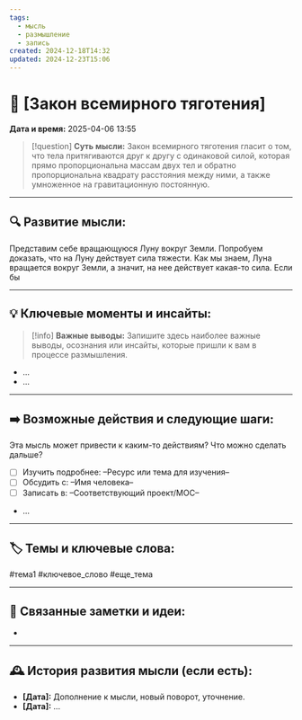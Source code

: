 ```yaml
---
tags:
  - мысль
  - размышление
  - запись
created: 2024-12-18T14:32
updated: 2024-12-23T15:06
---
```


# 💭  [Закон всемирного тяготения]

**Дата и время:** 2025-04-06 13:55

> [!question] **Суть мысли:**
> Закон всемирного тяготения гласит о том, что тела притягиваются друг к другу с одинаковой силой, которая прямо пропорциональна массам двух тел и обратно пропорциональна квадрату расстояния между ними, а также умноженное на гравитационную постоянную.

---

## 🔍 Развитие мысли:

Представим себе вращающуюся Луну вокруг Земли. Попробуем доказать, что на Луну действует сила тяжести. Как мы знаем, Луна вращается вокруг Земли, а значит, на нее действует какая-то сила. Если бы

---

## 💡 Ключевые моменты и инсайты:

> [!info] **Важные выводы:**
> Запишите здесь наиболее важные выводы, осознания или инсайты, которые пришли к вам в процессе размышления.

- ...
- ...

---

## ➡️ Возможные действия и следующие шаги:

Эта мысль может привести к каким-то действиям? Что можно сделать дальше?

- [ ] Изучить подробнее: –Ресурс или тема для изучения–
- [ ] Обсудить с: –Имя человека–
- [ ] Записать в: –Соответствующий проект/MOC–
- ...

---

## 🏷️ Темы и ключевые слова:

#тема1 #ключевое_слово #еще_тема

---

## 🔄 Связанные заметки и идеи:

- 

---

## 🕰️ История развития мысли (если есть):

* **[Дата]:**  Дополнение к мысли, новый поворот, уточнение.
* **[Дата]:**  ...